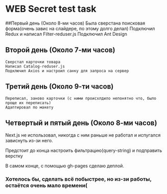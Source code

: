 # WEB Secret test task


##Первый день (Около 8-ми часов)
    Была сверстана поисковая форма(очень завис на слайдере, по этому долго делал)
    Подключил Redux и написал Filter-reduser.js
    Подключил Ant Design
    
## Второй день (Около 7-ми часов)
    Сверстал карточки товара
    Написал Catalog-reduser.js
    Подключил Axios и настроил санку для запроса на сервер

## Третий день (Около 9-ти часов)
    Переписал, заново карточки (с ними происхлдило непонятно что, было проще их переписать)
    Адаптировал по макету

## Четвертый и пятый день (Около 8-ми часов)
    


Next.js не использовал, никогда с ним раньше не работал и испугался зависнуть из-зи него.

Предстоит до конца настроить фильтрацию(query-string) и подправить верстку

В самом конце, с помощью gh-pages сделаю деплой.

### Хотелось бы, сделать всё побыстрее, но из-зи работы, остаётся очень мало времени(